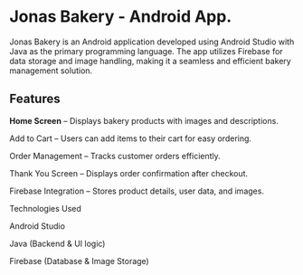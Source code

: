 <h1 align="left">Jonas Bakery - Android App.</h1>


Jonas Bakery is an Android application developed using Android Studio with Java as the primary programming language. The app utilizes Firebase for data storage and image handling, making it a seamless and efficient bakery management solution.

<h2>Features</h2>

<b>Home Screen</b> – Displays bakery products with images and descriptions.

Add to Cart – Users can add items to their cart for easy ordering.

Order Management – Tracks customer orders efficiently.

Thank You Screen – Displays order confirmation after checkout.

Firebase Integration – Stores product details, user data, and images.

Technologies Used

Android Studio

Java (Backend & UI logic)

Firebase (Database & Image Storage)


